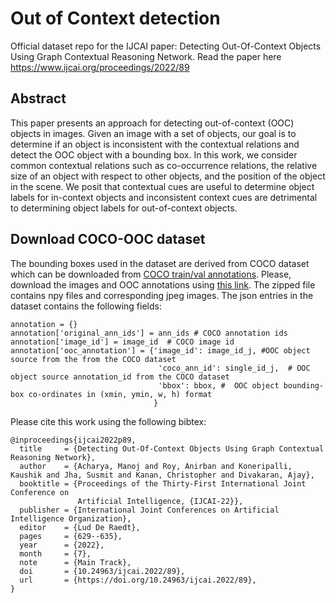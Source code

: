 # Out of Context detection
Official dataset repo for the IJCAI paper: Detecting Out-Of-Context Objects Using Graph Contextual Reasoning Network. Read the paper here https://www.ijcai.org/proceedings/2022/89

## Abstract
This paper presents an approach for detecting out-of-context (OOC) objects in images. Given an image with a set of objects, our goal is to determine if an object is inconsistent with the contextual relations and detect the OOC object with a bounding box. In this work, we consider common contextual relations such as co-occurrence relations, the relative size of an object with respect to other objects, and the position of the object in the scene. We posit that contextual cues are useful to determine object labels for in-context objects and inconsistent context cues are detrimental to determining object labels for out-of-context objects. 

## Download COCO-OOC dataset
The bounding boxes  used in the dataset are derived from COCO dataset which can be downloaded from [COCO train/val annotations](https://cocodataset.org/#download).
Please, download the images and OOC annotations using [this link](https://drive.google.com/file/d/19eePaTTdEnxHZtsTPDC7IdR6CXWyrFCd/view?usp=sharing). The zipped file contains npy files and corresponding jpeg images. The json entries in the dataset contains the following fields:
```
annotation = {}
annotation['original_ann_ids'] = ann_ids # COCO annotation ids
annotation['image_id'] = image_id  # COCO image id
annotation['ooc_annotation'] = {'image_id': image_id_j, #OOC object source from the from the COCO dataset
                                 'coco_ann_id': single_id_j,  # OOC object source annotation_id from the COCO dataset
                                 'bbox': bbox, #  OOC object bounding-box co-ordinates in (xmin, ymin, w, h) format
                                }

```

Please cite this work using the following bibtex:
```
@inproceedings{ijcai2022p89,
  title     = {Detecting Out-Of-Context Objects Using Graph Contextual Reasoning Network},
  author    = {Acharya, Manoj and Roy, Anirban and Koneripalli, Kaushik and Jha, Susmit and Kanan, Christopher and Divakaran, Ajay},
  booktitle = {Proceedings of the Thirty-First International Joint Conference on
               Artificial Intelligence, {IJCAI-22}},
  publisher = {International Joint Conferences on Artificial Intelligence Organization},
  editor    = {Lud De Raedt},
  pages     = {629--635},
  year      = {2022},
  month     = {7},
  note      = {Main Track},
  doi       = {10.24963/ijcai.2022/89},
  url       = {https://doi.org/10.24963/ijcai.2022/89},
}
```
